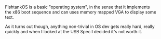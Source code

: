 FishtankOS is a basic "operating system", in the sense that it implements the x86 boot sequence and can uses memory mapped VGA to display some text.

As it turns out though, anything non-trivial in OS dev gets really hard, really quickly and when I looked at the USB Spec I decided it's not worth it.

